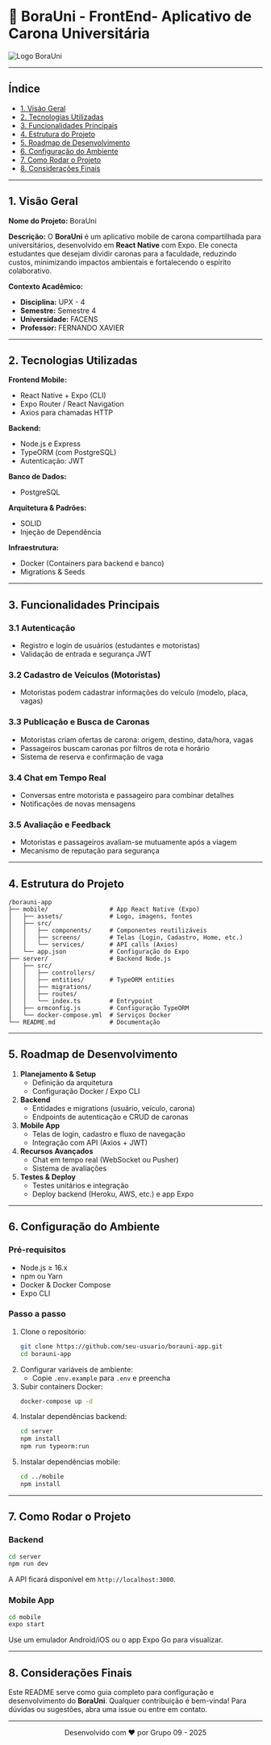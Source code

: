 # 📱 BoraUni - FrontEnd- Aplicativo de Carona Universitária

![Logo BoraUni](./assets/logo.png)

---

## Índice

- [1. Visão Geral](#1-visão-geral)
- [2. Tecnologias Utilizadas](#2-tecnologias-utilizadas)
- [3. Funcionalidades Principais](#3-funcionalidades-principais)
- [4. Estrutura do Projeto](#4-estrutura-do-projeto)
- [5. Roadmap de Desenvolvimento](#5-roadmap-de-desenvolvimento)
- [6. Configuração do Ambiente](#6-configuração-do-ambiente)
- [7. Como Rodar o Projeto](#7-como-rodar-o-projeto)
- [8. Considerações Finais](#8-considerações-finais)

---

## 1. Visão Geral

**Nome do Projeto:** BoraUni

**Descrição:**
O **BoraUni** é um aplicativo mobile de carona compartilhada para universitários, desenvolvido em **React Native** com Expo. Ele conecta estudantes que desejam dividir caronas para a faculdade, reduzindo custos, minimizando impactos ambientais e fortalecendo o espírito colaborativo.

**Contexto Acadêmico:**
- **Disciplina:** UPX - 4
- **Semestre:** Semestre 4
- **Universidade:** FACENS
- **Professor:** FERNANDO XAVIER

---

## 2. Tecnologias Utilizadas

**Frontend Mobile:**
- React Native + Expo (CLI)
- Expo Router / React Navigation
- Axios para chamadas HTTP

**Backend:**
- Node.js e Express
- TypeORM (com PostgreSQL)
- Autenticação: JWT

**Banco de Dados:**
- PostgreSQL

**Arquitetura & Padrões:**
- SOLID
- Injeção de Dependência

**Infraestrutura:**
- Docker (Containers para backend e banco)
- Migrations & Seeds

---

## 3. Funcionalidades Principais

### 3.1 Autenticação
- Registro e login de usuários (estudantes e motoristas)
- Validação de entrada e segurança JWT

### 3.2 Cadastro de Veículos (Motoristas)
- Motoristas podem cadastrar informações do veículo (modelo, placa, vagas)

### 3.3 Publicação e Busca de Caronas
- Motoristas criam ofertas de carona: origem, destino, data/hora, vagas
- Passageiros buscam caronas por filtros de rota e horário
- Sistema de reserva e confirmação de vaga

### 3.4 Chat em Tempo Real
- Conversas entre motorista e passageiro para combinar detalhes
- Notificações de novas mensagens

### 3.5 Avaliação e Feedback
- Motoristas e passageiros avaliam-se mutuamente após a viagem
- Mecanismo de reputação para segurança

---

## 4. Estrutura do Projeto

```
/borauni-app
├── mobile/                 # App React Native (Expo)
│   ├── assets/             # Logo, imagens, fontes
│   ├── src/
│   │   ├── components/     # Componentes reutilizáveis
│   │   ├── screens/        # Telas (Login, Cadastro, Home, etc.)
│   │   └── services/       # API calls (Axios)
│   └── app.json            # Configuração do Expo
├── server/                 # Backend Node.js
│   ├── src/
│   │   ├── controllers/
│   │   ├── entities/       # TypeORM entities
│   │   ├── migrations/
│   │   ├── routes/
│   │   └── index.ts        # Entrypoint
│   ├── ormconfig.js        # Configuração TypeORM
│   └── docker-compose.yml  # Serviços Docker
└── README.md               # Documentação
```

---

## 5. Roadmap de Desenvolvimento

1. **Planejamento & Setup**
   - Definição da arquitetura
   - Configuração Docker / Expo CLI
2. **Backend**
   - Entidades e migrations (usuário, veículo, carona)
   - Endpoints de autenticação e CRUD de caronas
3. **Mobile App**
   - Telas de login, cadastro e fluxo de navegação
   - Integração com API (Axios + JWT)
4. **Recursos Avançados**
   - Chat em tempo real (WebSocket ou Pusher)
   - Sistema de avaliações
5. **Testes & Deploy**
   - Testes unitários e integração
   - Deploy backend (Heroku, AWS, etc.) e app Expo

---

## 6. Configuração do Ambiente

### Pré-requisitos
- Node.js ≥ 16.x
- npm ou Yarn
- Docker & Docker Compose
- Expo CLI

### Passo a passo
1. Clone o repositório:
   ```bash
   git clone https://github.com/seu-usuario/borauni-app.git
   cd borauni-app
   ```
2. Configurar variáveis de ambiente:
   - Copie `.env.example` para `.env` e preencha
3. Subir containers Docker:
   ```bash
   docker-compose up -d
   ```
4. Instalar dependências backend:
   ```bash
   cd server
   npm install
   npm run typeorm:run
   ```
5. Instalar dependências mobile:
   ```bash
   cd ../mobile
   npm install
   ```

---

## 7. Como Rodar o Projeto

### Backend
```bash
cd server
npm run dev
```
A API ficará disponível em `http://localhost:3000`.

### Mobile App
```bash
cd mobile
expo start
```
Use um emulador Android/iOS ou o app Expo Go para visualizar.

---

## 8. Considerações Finais

Este README serve como guia completo para configuração e desenvolvimento do **BoraUni**. Qualquer contribuição é bem-vinda! Para dúvidas ou sugestões, abra uma issue ou entre em contato.

---

<p align="center">Desenvolvido com ❤️ por Grupo 09 - 2025</p>

